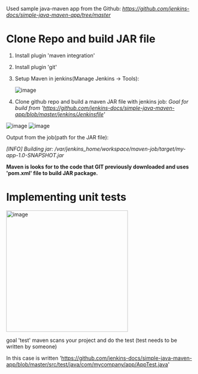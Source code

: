 Used sample java-maven app from the Github:
_https://github.com/jenkins-docs/simple-java-maven-app/tree/master_

# Clone Repo and build JAR file
1. Install plugin 'maven integration'
2. Install plugin 'git'
3. Setup Maven in jenkins(Manage Jenkins -> Tools):

   ![image](https://github.com/RadoslawKieronski/DevOpsJenkins/assets/64900997/72e4c413-9dc2-4e60-9134-bd7351f5ca8c)
4. Clone github repo and build a maven JAR file with jenkins job:
_Goal for build from 'https://github.com/jenkins-docs/simple-java-maven-app/blob/master/jenkins/Jenkinsfile'_

![image](https://github.com/RadoslawKieronski/DevOpsJenkins/assets/64900997/b603dcb8-f1ab-4f1f-b590-1f746ceb6af8)
![image](https://github.com/RadoslawKieronski/DevOpsJenkins/assets/64900997/b0464128-1755-4bbe-9835-6f7073dbdb38)

Output from the job(path for the JAR file):

_[INFO] Building jar: /var/jenkins_home/workspace/maven-job/target/my-app-1.0-SNAPSHOT.jar_

__Maven is looks for to the code that GIT previously downloaded and uses 'pom.xml' file to build JAR package.__

# Implementing unit tests

<img width="326" alt="image" src="https://github.com/RadoslawKieronski/DevOpsJenkins/assets/64900997/dd8dd3b5-56b0-4a83-8507-a72fe3505720">


goal 'test' maven scans your project and do the test (test needs to be written by someone)

In this case is written 'https://github.com/jenkins-docs/simple-java-maven-app/blob/master/src/test/java/com/mycompany/app/AppTest.java'
